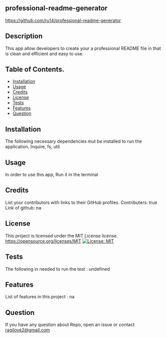 ## professional-readme-generator 
https://github.com/ru14/professional-readme-generator 

## Description
This app allow developers to create your a professional README file in that is clean and efficient and easy to use.
## Table of Contents.
- [Installation](#installation)
- [Usage](#usage)
- [Credits](#credits)
- [License](#license)
- [Tests](#tests)
- [Features](#features)
- [Question](#question)
## Installation
The following necessary dependencies mut be installed to run the application. Inquire, fs, util

## Usage
In order to use this app, Run it in the terminal

## Credits
List your contributors with links to their GitHub profiles.
Contributers: true
Link of github: na


  ## License
  This project is licensed under the MIT License license.
  https://opensource.org/licenses/MIT
  [![License: MIT](https://img.shields.io/badge/License-MIT-yellow.svg)](https://opensource.org/licenses/MIT)

## Tests
The following in needed to run the test : undefined


## Features
List of features in this project : na

## Question
If you have any question about Repo, open an issue or contact ragilove2@gmail.com

